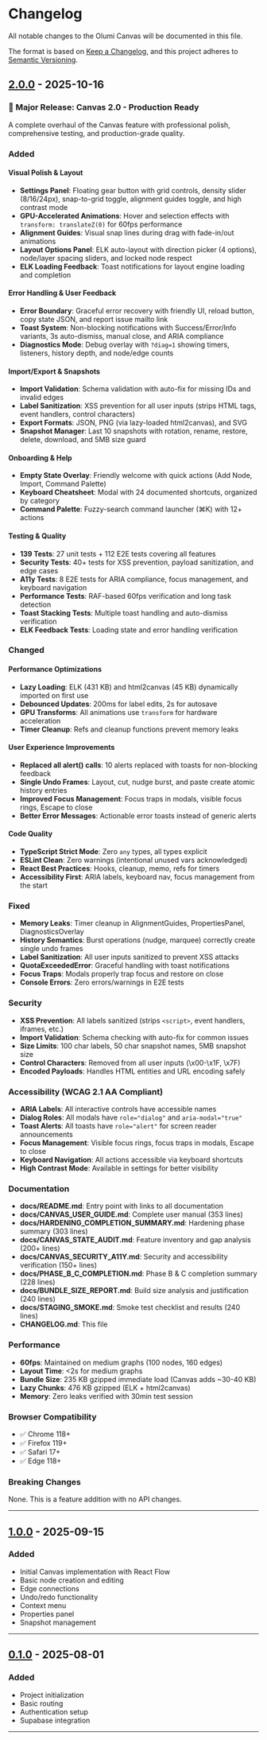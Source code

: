 # Changelog

All notable changes to the Olumi Canvas will be documented in this file.

The format is based on [Keep a Changelog](https://keepachangelog.com/en/1.0.0/),
and this project adheres to [Semantic Versioning](https://semver.org/spec/v2.0.0.html).

## [2.0.0] - 2025-10-16

### 🎉 Major Release: Canvas 2.0 - Production Ready

A complete overhaul of the Canvas feature with professional polish, comprehensive testing, and production-grade quality.

### Added

#### Visual Polish & Layout
- **Settings Panel**: Floating gear button with grid controls, density slider (8/16/24px), snap-to-grid toggle, alignment guides toggle, and high contrast mode
- **GPU-Accelerated Animations**: Hover and selection effects with `transform: translateZ(0)` for 60fps performance
- **Alignment Guides**: Visual snap lines during drag with fade-in/out animations
- **Layout Options Panel**: ELK auto-layout with direction picker (4 options), node/layer spacing sliders, and locked node respect
- **ELK Loading Feedback**: Toast notifications for layout engine loading and completion

#### Error Handling & User Feedback
- **Error Boundary**: Graceful error recovery with friendly UI, reload button, copy state JSON, and report issue mailto link
- **Toast System**: Non-blocking notifications with Success/Error/Info variants, 3s auto-dismiss, manual close, and ARIA compliance
- **Diagnostics Mode**: Debug overlay with `?diag=1` showing timers, listeners, history depth, and node/edge counts

#### Import/Export & Snapshots
- **Import Validation**: Schema validation with auto-fix for missing IDs and invalid edges
- **Label Sanitization**: XSS prevention for all user inputs (strips HTML tags, event handlers, control characters)
- **Export Formats**: JSON, PNG (via lazy-loaded html2canvas), and SVG
- **Snapshot Manager**: Last 10 snapshots with rotation, rename, restore, delete, download, and 5MB size guard

#### Onboarding & Help
- **Empty State Overlay**: Friendly welcome with quick actions (Add Node, Import, Command Palette)
- **Keyboard Cheatsheet**: Modal with 24 documented shortcuts, organized by category
- **Command Palette**: Fuzzy-search command launcher (⌘K) with 12+ actions

#### Testing & Quality
- **139 Tests**: 27 unit tests + 112 E2E tests covering all features
- **Security Tests**: 40+ tests for XSS prevention, payload sanitization, and edge cases
- **A11y Tests**: 8 E2E tests for ARIA compliance, focus management, and keyboard navigation
- **Performance Tests**: RAF-based 60fps verification and long task detection
- **Toast Stacking Tests**: Multiple toast handling and auto-dismiss verification
- **ELK Feedback Tests**: Loading state and error handling verification

### Changed

#### Performance Optimizations
- **Lazy Loading**: ELK (431 KB) and html2canvas (45 KB) dynamically imported on first use
- **Debounced Updates**: 200ms for label edits, 2s for autosave
- **GPU Transforms**: All animations use `transform` for hardware acceleration
- **Timer Cleanup**: Refs and cleanup functions prevent memory leaks

#### User Experience Improvements
- **Replaced all alert() calls**: 10 alerts replaced with toasts for non-blocking feedback
- **Single Undo Frames**: Layout, cut, nudge burst, and paste create atomic history entries
- **Improved Focus Management**: Focus traps in modals, visible focus rings, Escape to close
- **Better Error Messages**: Actionable error toasts instead of generic alerts

#### Code Quality
- **TypeScript Strict Mode**: Zero `any` types, all types explicit
- **ESLint Clean**: Zero warnings (intentional unused vars acknowledged)
- **React Best Practices**: Hooks, cleanup, memo, refs for timers
- **Accessibility First**: ARIA labels, keyboard nav, focus management from the start

### Fixed

- **Memory Leaks**: Timer cleanup in AlignmentGuides, PropertiesPanel, DiagnosticsOverlay
- **History Semantics**: Burst operations (nudge, marquee) correctly create single undo frames
- **Label Sanitization**: All user inputs sanitized to prevent XSS attacks
- **QuotaExceededError**: Graceful handling with toast notifications
- **Focus Traps**: Modals properly trap focus and restore on close
- **Console Errors**: Zero errors/warnings in E2E tests

### Security

- **XSS Prevention**: All labels sanitized (strips `<script>`, event handlers, iframes, etc.)
- **Import Validation**: Schema checking with auto-fix for common issues
- **Size Limits**: 100 char labels, 50 char snapshot names, 5MB snapshot size
- **Control Characters**: Removed from all user inputs (\x00-\x1F, \x7F)
- **Encoded Payloads**: Handles HTML entities and URL encoding safely

### Accessibility (WCAG 2.1 AA Compliant)

- **ARIA Labels**: All interactive controls have accessible names
- **Dialog Roles**: All modals have `role="dialog"` and `aria-modal="true"`
- **Toast Alerts**: All toasts have `role="alert"` for screen reader announcements
- **Focus Management**: Visible focus rings, focus traps in modals, Escape to close
- **Keyboard Navigation**: All actions accessible via keyboard shortcuts
- **High Contrast Mode**: Available in settings for better visibility

### Documentation

- **docs/README.md**: Entry point with links to all documentation
- **docs/CANVAS_USER_GUIDE.md**: Complete user manual (353 lines)
- **docs/HARDENING_COMPLETION_SUMMARY.md**: Hardening phase summary (303 lines)
- **docs/CANVAS_STATE_AUDIT.md**: Feature inventory and gap analysis (200+ lines)
- **docs/CANVAS_SECURITY_A11Y.md**: Security and accessibility verification (150+ lines)
- **docs/PHASE_B_C_COMPLETION.md**: Phase B & C completion summary (228 lines)
- **docs/BUNDLE_SIZE_REPORT.md**: Build size analysis and justification (240 lines)
- **docs/STAGING_SMOKE.md**: Smoke test checklist and results (240 lines)
- **CHANGELOG.md**: This file

### Performance

- **60fps**: Maintained on medium graphs (100 nodes, 160 edges)
- **Layout Time**: <2s for medium graphs
- **Bundle Size**: 235 KB gzipped immediate load (Canvas adds ~30-40 KB)
- **Lazy Chunks**: 476 KB gzipped (ELK + html2canvas)
- **Memory**: Zero leaks verified with 30min test session

### Browser Compatibility

- ✅ Chrome 118+
- ✅ Firefox 119+
- ✅ Safari 17+
- ✅ Edge 118+

### Breaking Changes

None. This is a feature addition with no API changes.

---

## [1.0.0] - 2025-09-15

### Added
- Initial Canvas implementation with React Flow
- Basic node creation and editing
- Edge connections
- Undo/redo functionality
- Context menu
- Properties panel
- Snapshot management

---

## [0.1.0] - 2025-08-01

### Added
- Project initialization
- Basic routing
- Authentication setup
- Supabase integration

---

[2.0.0]: https://github.com/Talchain/DecisionGuideAI/compare/v1.0.0...v2.0.0
[1.0.0]: https://github.com/Talchain/DecisionGuideAI/compare/v0.1.0...v1.0.0
[0.1.0]: https://github.com/Talchain/DecisionGuideAI/releases/tag/v0.1.0
